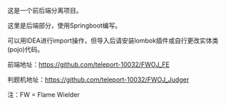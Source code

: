 这是一个前后端分离项目。

这里是后端部分，使用Springboot编写。

可以用IDEA进行import操作，但导入后请安装lombok插件或自行更改实体类(pojo)代码。

前端地址：https://github.com/teleport-10032/FWOJ_FE

判题机地址：https://github.com/teleport-10032/FWOJ_Judger

注：FW = Flame Wielder 
